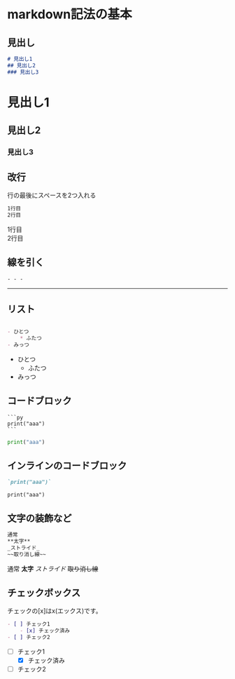 # markdown記法の基本

## 見出し
```md
# 見出し1
## 見出し2
### 見出し3
```
# 見出し1
## 見出し2
### 見出し3

## 改行
行の最後にスペースを2つ入れる
```md
1行目  
2行目
```
1行目  
2行目

## 線を引く
```md
- - -
```
- - -

## リスト
```md

- ひとつ
    * ふたつ
- みっつ
```

- ひとつ
    * ふたつ
- みっつ

## コードブロック
````
```py
print("aaa")
```
````

```py
print("aaa")
```

## インラインのコードブロック
```md
`print("aaa")`
```
`print("aaa")`

## 文字の装飾など
```md
通常
**太字**
_ストライド_
~~取り消し線~~
```
通常
**太字**
_ストライド_
~~取り消し線~~

## チェックボックス
チェックの[x]はx(エックス)です。
```md
- [ ] チェック1
    - [x] チェック済み
- [ ] チェック2
```

- [ ] チェック1
    - [x] チェック済み
- [ ] チェック2
